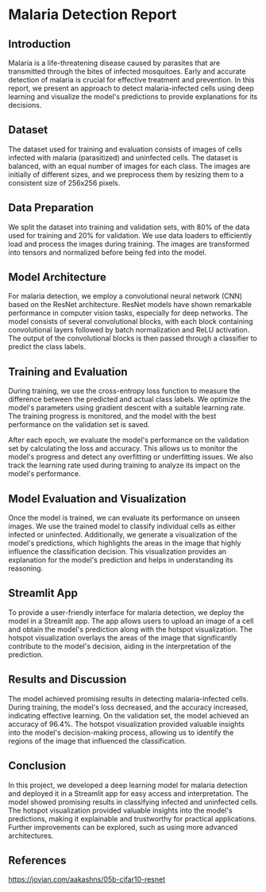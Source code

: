 # Malaria Detection Report
## Introduction

Malaria is a life-threatening disease caused by parasites that are transmitted through the bites of infected mosquitoes. Early and accurate detection of malaria is crucial for effective treatment and prevention. In this report, we present an approach to detect malaria-infected cells using deep learning and visualize the model's predictions to provide explanations for its decisions.

## Dataset
The dataset used for training and evaluation consists of images of cells infected with malaria (parasitized) and uninfected cells. The dataset is balanced, with an equal number of images for each class. The images are initially of different sizes, and we preprocess them by resizing them to a consistent size of 256x256 pixels.

## Data Preparation
We split the dataset into training and validation sets, with 80% of the data used for training and 20% for validation. We use data loaders to efficiently load and process the images during training. The images are transformed into tensors and normalized before being fed into the model.

## Model Architecture
For malaria detection, we employ a convolutional neural network (CNN) based on the ResNet architecture. ResNet models have shown remarkable performance in computer vision tasks, especially for deep networks. The model consists of several convolutional blocks, with each block containing convolutional layers followed by batch normalization and ReLU activation. The output of the convolutional blocks is then passed through a classifier to predict the class labels.

## Training and Evaluation
During training, we use the cross-entropy loss function to measure the difference between the predicted and actual class labels. We optimize the model's parameters using gradient descent with a suitable learning rate. The training progress is monitored, and the model with the best performance on the validation set is saved.

After each epoch, we evaluate the model's performance on the validation set by calculating the loss and accuracy. This allows us to monitor the model's progress and detect any overfitting or underfitting issues. We also track the learning rate used during training to analyze its impact on the model's performance.

## Model Evaluation and Visualization
Once the model is trained, we can evaluate its performance on unseen images. We use the trained model to classify individual cells as either infected or uninfected. Additionally, we generate a visualization of the model's predictions, which highlights the areas in the image that highly influence the classification decision. This visualization provides an explanation for the model's prediction and helps in understanding its reasoning.

## Streamlit App
To provide a user-friendly interface for malaria detection, we deploy the model in a Streamlit app. The app allows users to upload an image of a cell and obtain the model's prediction along with the hotspot visualization. The hotspot visualization overlays the areas of the image that significantly contribute to the model's decision, aiding in the interpretation of the prediction.

## Results and Discussion
The model achieved promising results in detecting malaria-infected cells. During training, the model's loss decreased, and the accuracy increased, indicating effective learning. On the validation set, the model achieved an accuracy of 96.4%. The hotspot visualization provided valuable insights into the model's decision-making process, allowing us to identify the regions of the image that influenced the classification.
## Conclusion
In this project, we developed a deep learning model for malaria detection and deployed it in a Streamlit app for easy access and interpretation. The model showed promising results in classifying infected and uninfected cells. The hotspot visualization provided valuable insights into the model's predictions, making it explainable and trustworthy for practical applications. Further improvements can be explored, such as using more advanced architectures.


## References
https://jovian.com/aakashns/05b-cifar10-resnet




